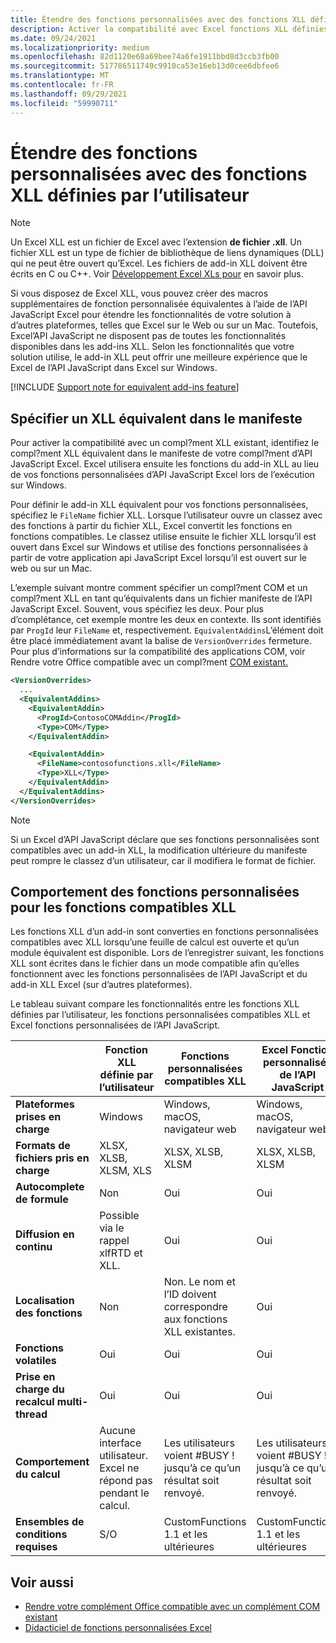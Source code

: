 ```yaml
---
title: Étendre des fonctions personnalisées avec des fonctions XLL définies par l’utilisateur
description: Activer la compatibilité avec Excel fonctions XLL définies par l’utilisateur qui ont des fonctionnalités équivalentes à vos fonctions personnalisées
ms.date: 09/24/2021
ms.localizationpriority: medium
ms.openlocfilehash: 82d1120e68a69bee74a6fe1911bbd8d3ccb3fb00
ms.sourcegitcommit: 517786511749c9910ca53e16eb13d0cee6dbfee6
ms.translationtype: MT
ms.contentlocale: fr-FR
ms.lasthandoff: 09/29/2021
ms.locfileid: "59990711"
---
```

# <a name="extend-custom-functions-with-xll-user-defined-functions"></a>Étendre des fonctions personnalisées avec des fonctions XLL définies par l’utilisateur

> [!NOTE]
> Un Excel XLL est un fichier de Excel avec l’extension **de fichier .xll**. Un fichier XLL est un type de fichier de bibliothèque de liens dynamiques (DLL) qui ne peut être ouvert qu’Excel. Les fichiers de add-in XLL doivent être écrits en C ou C++. Voir [Développement Excel XLs pour](/office/client-developer/excel/developing-excel-xlls) en savoir plus.

Si vous disposez de Excel XLL, vous pouvez créer des macros supplémentaires de fonction personnalisée équivalentes à l’aide de l’API JavaScript Excel pour étendre les fonctionnalités de votre solution à d’autres plateformes, telles que Excel sur le Web ou sur un Mac. Toutefois, Excel’API JavaScript ne disposent pas de toutes les fonctionnalités disponibles dans les add-ins XLL. Selon les fonctionnalités que votre solution utilise, le add-in XLL peut offrir une meilleure expérience que le Excel de l’API JavaScript dans Excel sur Windows.

[!INCLUDE [Support note for equivalent add-ins feature](../includes/equivalent-add-in-support-note.md)]

## <a name="specify-equivalent-xll-in-the-manifest"></a>Spécifier un XLL équivalent dans le manifeste

Pour activer la compatibilité avec un compl?ment XLL existant, identifiez le compl?ment XLL équivalent dans le manifeste de votre compl?ment d’API JavaScript Excel. Excel utilisera ensuite les fonctions du add-in XLL au lieu de vos fonctions personnalisées d’API JavaScript Excel lors de l’exécution sur Windows.

Pour définir le add-in XLL équivalent pour vos fonctions personnalisées, spécifiez le `FileName` fichier XLL. Lorsque l’utilisateur ouvre un classez avec des fonctions à partir du fichier XLL, Excel convertit les fonctions en fonctions compatibles. Le classez utilise ensuite le fichier XLL lorsqu’il est ouvert dans Excel sur Windows et utilise des fonctions personnalisées à partir de votre application api JavaScript Excel lorsqu’il est ouvert sur le web ou sur un Mac.

L’exemple suivant montre comment spécifier un compl?ment COM et un compl?ment XLL en tant qu’équivalents dans un fichier manifeste de l’API JavaScript Excel. Souvent, vous spécifiez les deux. Pour plus d’complétance, cet exemple montre les deux en contexte. Ils sont identifiés par `ProgId` leur `FileName` et, respectivement. `EquivalentAddins`L’élément doit être placé immédiatement avant la balise de `VersionOverrides` fermeture. Pour plus d’informations sur la compatibilité des applications COM, voir Rendre votre Office compatible avec un compl?ment [COM existant.](../develop/make-office-add-in-compatible-with-existing-com-add-in.md)

```xml
<VersionOverrides>
  ...
  <EquivalentAddins>
    <EquivalentAddin>
      <ProgId>ContosoCOMAddin</ProgId>
      <Type>COM</Type>
    </EquivalentAddin>

    <EquivalentAddin>
      <FileName>contosofunctions.xll</FileName>
      <Type>XLL</Type>
    </EquivalentAddin>
  </EquivalentAddins>
</VersionOverrides>
```

> [!NOTE]
> Si un Excel d’API JavaScript déclare que ses fonctions personnalisées sont compatibles avec un add-in XLL, la modification ultérieure du manifeste peut rompre le classez d’un utilisateur, car il modifiera le format de fichier.

## <a name="custom-function-behavior-for-xll-compatible-functions"></a>Comportement des fonctions personnalisées pour les fonctions compatibles XLL

Les fonctions XLL d’un add-in sont converties en fonctions personnalisées compatibles avec XLL lorsqu’une feuille de calcul est ouverte et qu’un module équivalent est disponible. Lors de l’enregistrer suivant, les fonctions XLL sont écrites dans le fichier dans un mode compatible afin qu’elles fonctionnent avec les fonctions personnalisées de l’API JavaScript et du add-in XLL Excel (sur d’autres plateformes).

Le tableau suivant compare les fonctionnalités entre les fonctions XLL définies par l’utilisateur, les fonctions personnalisées compatibles XLL et Excel fonctions personnalisées de l’API JavaScript.

|         |Fonction XLL définie par l’utilisateur |Fonctions personnalisées compatibles XLL |Excel Fonction personnalisée de l’API JavaScript |
|---------|---------|---------|---------|
| **Plateformes prises en charge** | Windows | Windows, macOS, navigateur web | Windows, macOS, navigateur web |
| **Formats de fichiers pris en charge** | XLSX, XLSB, XLSM, XLS | XLSX, XLSB, XLSM | XLSX, XLSB, XLSM |
| **Autocomplete de formule** | Non | Oui | Oui |
| **Diffusion en continu** | Possible via le rappel xlfRTD et XLL. | Oui | Oui |
| **Localisation des fonctions** | Non | Non. Le nom et l’ID doivent correspondre aux fonctions XLL existantes. | Oui |
| **Fonctions volatiles** | Oui | Oui | Oui |
| **Prise en charge du recalcul multi-thread** | Oui | Oui | Oui |
| **Comportement du calcul** | Aucune interface utilisateur. Excel ne répond pas pendant le calcul. | Les utilisateurs voient #BUSY ! jusqu’à ce qu’un résultat soit renvoyé. | Les utilisateurs voient #BUSY ! jusqu’à ce qu’un résultat soit renvoyé. |
| **Ensembles de conditions requises** | S/O | CustomFunctions 1.1 et les ultérieures | CustomFunctions 1.1 et les ultérieures |

## <a name="see-also"></a>Voir aussi

- [Rendre votre complément Office compatible avec un complément COM existant](../develop/make-office-add-in-compatible-with-existing-com-add-in.md)
- [Didacticiel de fonctions personnalisées Excel](../tutorials/excel-tutorial-create-custom-functions.md)
